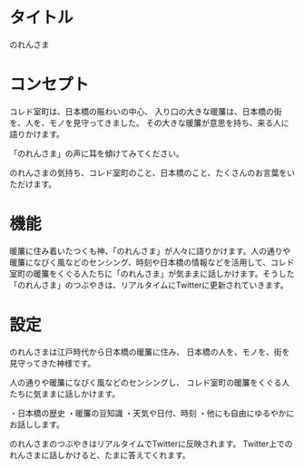 # タイトル
のれんさま

# コンセプト
コレド室町は、日本橋の賑わいの中心、
入り口の大きな暖簾は、日本橋の街を、人を、モノを見守ってきました。
その大きな暖簾が意思を持ち、来る人に語りかけます。

「のれんさま」の声に耳を傾けてみてください。

のれんさまの気持ち、コレド室町のこと、日本橋のこと、たくさんのお言葉をいただけます。

# 機能
暖簾に住み着いたつくも神、「のれんさま」が人々に語りかけます。人の通りや暖簾になびく風などのセンシング、時刻や日本橋の情報などを活用して、コレド室町の暖簾をくぐる人たちに「のれんさま」が気ままに話しかけます。そうした「のれんさま」のつぶやきは、リアルタイムにTwitterに更新されていきます。

# 設定
のれんさまは江戸時代から日本橋の暖簾に住み、
日本橋の人を、モノを、街を見守ってきた神様です。

人の通りや暖簾になびく風などのセンシングし、
コレド室町の暖簾をくぐる人たちに気ままに話しかけます。

・日本橋の歴史
・暖簾の豆知識
・天気や日付、時刻
・他にも自由にゆるやかにお話しします。

のれんさまのつぶやきはリアルタイムでTwitterに反映されます。
Twitter上でのれんさまに話しかけると、たまに答えてくれます。

